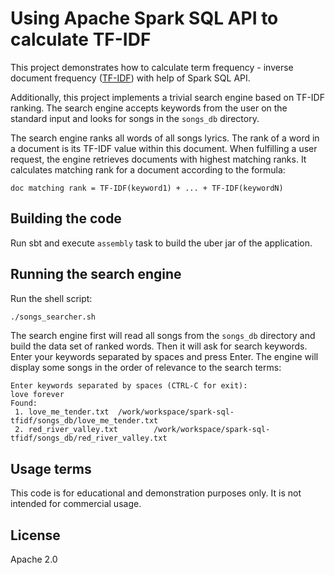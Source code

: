 # Using Apache Spark SQL API to calculate TF-IDF

This project demonstrates how to calculate term frequency - inverse document frequency
([TF-IDF](https://en.wikipedia.org/wiki/Tf%E2%80%93idf))
with help of Spark SQL API.

Additionally, this project implements a trivial search engine based on TF-IDF ranking.
The search engine accepts keywords from the user on the standard input
and looks for songs in the `songs_db` directory.

The search engine ranks all words of all songs lyrics.
The rank of a word in a document is its TF-IDF value within this document.
When fulfilling a user request, the engine retrieves documents with highest matching ranks.
It calculates matching rank for a document according to the formula:
```text
doc matching rank = TF-IDF(keyword1) + ... + TF-IDF(keywordN)
```

## Building the code

Run sbt and execute `assembly` task to build the uber jar of the application.

## Running the search engine

Run the shell script:
```bash
./songs_searcher.sh
```
The search engine first will read all songs from the `songs_db` directory
and build the data set of ranked words.
Then it will ask for search keywords.
Enter your keywords separated by spaces and press Enter.
The engine will display some songs in the order of relevance to the search terms:
```text
Enter keywords separated by spaces (CTRL-C for exit):
love forever
Found:
 1. love_me_tender.txt  /work/workspace/spark-sql-tfidf/songs_db/love_me_tender.txt
 2. red_river_valley.txt        /work/workspace/spark-sql-tfidf/songs_db/red_river_valley.txt
```

## Usage terms

This code is for educational and demonstration purposes only.
It is not intended for commercial usage.

## License

Apache 2.0

